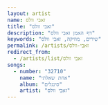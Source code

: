 ```yaml
---
layout: artist
name: זאבי וולס
title: "זאבי וולס"
description: "דף האמן זאבי וולס"
keywords: "שירים, מוזיקה, זאבי וולס"
permalink: /artists/זאבי-וולס
redirect_from:
  - /artists/list/זאבי וולס
songs:
  - number: "32710"
    name: "אחת שאלתי"
    album: "סינגלים"
    artist: "זאבי וולס"
---
```

